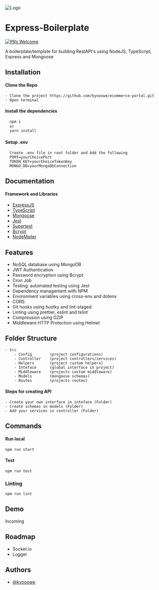 
![Logo](https://mir-s3-cdn-cf.behance.net/project_modules/1400/74731f76965389.5c7945b0cfcc3.gif)


# Express-Boilerplate
[![PRs Welcome](https://img.shields.io/badge/PRs-welcome-brightgreen.svg?style=flat-square)](https://makeapullrequest.com)

A boilerplate/template for building RestAPI's using NodeJS, TypeScript, Express and Mongoose

## Installation

#### Clone the Repo
```
- Clone the project https://github.com/kyooowe/ecommerce-portal.git
- Open terminal
```

#### Install the dependencies
```bash
  npm i
  or
  yarn install
```

#### Setup .env
```
  Create .env file in root folder and Add the following
  PORT=yourChoicePort
  TOKEN_KEY=yourChoiceTokenKey
  MONGO_DB=yourMongoDbConnection
```
    
## Documentation

#### Framework and Libraries

- [ExpressJS](https://expressjs.com/)
- [TypeScript](https://www.typescriptlang.org/)
- [Mongoose](https://mongoosejs.com/)
- [Jest](https://jestjs.io/)
- [Supertest](https://github.com/ladjs/supertest)
- [Bcrypt](https://github.com/kelektiv/node.bcrypt.js#readme)
- [NodeMailer](https://nodemailer.com/about/)

## Features

- NoSQL database using MongoDB
- JWT Authentication
- Password encryption using Bcrypt
- Cron Job
- Testing: automated testing using Jest
- Dependency management with NPM
- Environment variables using cross-env and dotenv
- CORS
- Git hooks using hustky and lint-staged
- Linting using prettier, eslint and tslint
- Compression using GZIP
- Middleware HTTP Protection using Helmet

## Folder Structure
    
    - Src
        - Config        (project configurations)
        - Controller    (project controllers/services)
        - Helpers       (project custom helpers)
        - Inteface      (global interface in project)
        - Middleware    (projects custom middleware)
        - Models        (mongoose schemas)
        - Routes        (projects routes)

#### Steps for creating API

    - Create your own interface in inteface (Folder)
    - Create schemas in models (Folder)
    - Add your services in controller (Folder)


## Commands

#### Run local
```
npm run start
```

#### Test
```
npm run test
```

### Linting
```
npm run lint
```
## Demo

Incoming


## Roadmap

- Socket.io
- Logger



## Authors

- [@kyooowe](https://www.github.com/kyooowe)

